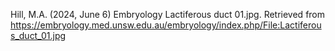 Hill, M.A. (2024, June 6) Embryology Lactiferous duct 01.jpg. Retrieved from https://embryology.med.unsw.edu.au/embryology/index.php/File:Lactiferous_duct_01.jpg